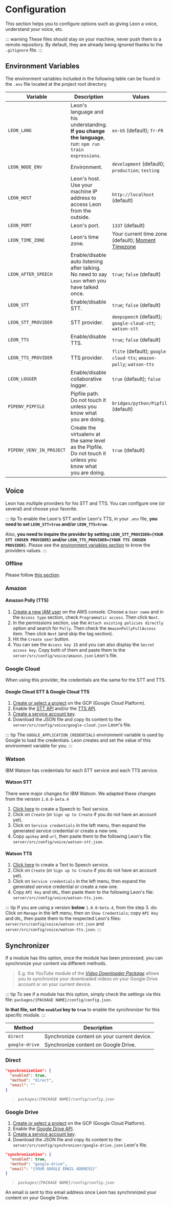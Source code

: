 # Configuration

This section helps you to configure options such as giving Leon a voice, understand your voice, etc.

::: warning
These files should stay on your machine, never push them to a remote repository. By default, they are already being ignored thanks to the `.gitignore` file.
:::

## Environment Variables

The environment variables included in the following table can be found in the `.env` file located at the project root directory.

| Variable                    | Description | Values |
| ----------------------------|-------------|---------|
| `LEON_LANG`                 | Leon's language and his understanding. **If you change the language**, run: `npm run train expressions`. | `en-US` (default); `fr-FR` |
| `LEON_NODE_ENV`             | Environment. | `development` (default); `production`; `testing` |
| `LEON_HOST`                 | Leon's host. Use your machine IP address to access Leon from the outside. | `http://localhost` (default) |
| `LEON_PORT`                 | Leon's port. | `1337` (default) |
| `LEON_TIME_ZONE`            | Leon's time zone. | Your current time zone (default); [Moment Timezone](https://momentjs.com/timezone/) |
| `LEON_AFTER_SPEECH`         | Enable/disable auto listening after talking. No need to say `Leon` when you have talked once. | `true`; `false` (default) |
| `LEON_STT`          	      | Enable/disable STT. | `true`; `false` (default) |
| `LEON_STT_PROVIDER`         | STT provider. | `deepspeech` (default); `google-cloud-stt`; `watson-stt` |
| `LEON_TTS`                  | Enable/disable TTS. | `true`; `false` (default) |
| `LEON_TTS_PROVIDER`         | TTS provider. | `flite` (default); `google-cloud-tts`; `amazon-polly`; `watson-tts` |
| `LEON_LOGGER`               | Enable/disable collaborative logger. | `true` (default); `false` |
| `PIPENV_PIPFILE`            | Pipfile path. Do not touch it unless you know what you are doing. | `bridges/python/Pipfile` (default) |
| `PIPENV_VENV_IN_PROJECT`    | Create the virtualenv at the same level as the Pipfile. Do not touch it unless you know what you are doing. | `true` (default) |

## Voice

Leon has multiple providers for his STT and TTS. You can configure one (or several) and choose your favorite.

::: tip
To enable the Leon's STT and/or Leon's TTS, in your `.env` file, **you need to set `LEON_STT=true` and/or `LEON_TTS=true`**.

Also, **you need to inquire the provider by setting `LEON_STT_PROVIDER={YOUR STT CHOSEN PROVIDER}` and/or `LEON_TTS_PROVIDER={YOUR TTS CHOSEN PROVIDER}`**.
Please see the [environment variables section](/configuration.md#environment-variables) to know the providers values.
:::

### Offline

Please follow [this section](/offline.md).

### Amazon

#### Amazon Polly (TTS)

1. [Create a new IAM user](https://console.aws.amazon.com/iam/home#/users$new?step=details) on the AWS console. Choose a `User name` and in the `Access type` section, check `Programmatic access`. Then click `Next`.
2. In the permissions section, use the `Attach existing policies directly` option and search for `Polly`. Then check the `AmazonPollyFullAccess` item. Then click `Next` (and skip the tag section).
3. Hit the `Create user` button.
4. You can see the `Access key ID` and you can also display the `Secret access key`. Copy both of them and paste them to the `server/src/config/voice/amazon.json` Leon's file.

### Google Cloud

When using this provider, the credentials are the same for the STT and TTS.

#### Google Cloud STT & Google Cloud TTS

1. [Create or select a project](https://console.cloud.google.com/cloud-resource-manager) on the GCP (Google Cloud Platform).
2. Enable the [STT API](https://console.cloud.google.com/apis/library/speech.googleapis.com) and/or the [TTS API](https://console.cloud.google.com/apis/library/texttospeech.googleapis.com).
3. [Create a service account key](https://console.cloud.google.com/apis/credentials/serviceaccountkey).
4. Download the JSON file and copy its content to the: `server/src/config/voice/google-cloud.json` Leon's file.

::: tip
The `GOOGLE_APPLICATION_CREDENTIALS` environment variable is used by Google to load the credentials.
Leon creates and set the value of this environment variable for you.
:::

### Watson

IBM Watson has credentials for each STT service and each TTS service.

#### Watson STT

There were major changes for IBM Watson. We adapted these changes from the version `1.0.0-beta.4` <Badge text="1.0.0-beta.4+"/>

1. [Click here](https://console.bluemix.net/catalog/services/speech-to-text) to create a Speech to Text service.
2. Click on `Create` (or `Sign up to Create` if you do not have an account yet).
3. Click on `Service credentials` in the left menu, then expand the generated service credential or create a new one.
4. Copy `apikey` and `url`, then paste them to the following Leon's file: `server/src/config/voice/watson-stt.json`.

#### Watson TTS

1. [Click here](https://console.bluemix.net/catalog/services/text-to-speech) to create a Text to Speech service.
2. Click on `Create` (or `Sign up to Create` if you do not have an account yet).
3. Click on `Service credentials` in the left menu, then expand the generated service credential or create a new one.
4. Copy `API Key` and `URL`, then paste them to the following Leon's file: `server/src/config/voice/watson-tts.json`.

::: tip
If you are using a version **below** `1.0.0-beta.4`, from the step 3. do: Click on `Manage` in the left menu, then on `Show Credentials`; copy `API Key` and `URL`, then paste them to the respected Leon's files: `server/src/config/voice/watson-stt.json` and `server/src/config/voice/watson-tts.json`.
:::

## Synchronizer

If a module has this option, once the module has been processed, you can synchronize your content via different methods.

> E.g. the *YouTube* module of the *[Video Downloader Package](https://github.com/leon-ai/leon/tree/develop/packages/videodownloader)* allows you to synchronize your downloaded videos on your Google Drive account or on your current device.

::: tip
To see if a module has this option, simply check the settings via this file: `packages/{PACKAGE NAME}/config/config.json`.

**In that file, set the `enabled` key to `true`** to enable the synchronizer for this specific module.
:::

| Method              | Description              |
| --------------------|---------------------------|
| `direct`            | Synchronize content on your current device. |
| `google-drive`      | Synchronize content on Google Drive. |

### Direct

```json
"synchronization": {
  "enabled": true,
  "method": "direct",
  "email": ""
}
```
> *`packages/{PACKAGE NAME}/config/config.json`*

### Google Drive

1. [Create or select a project](https://console.cloud.google.com/cloud-resource-manager) on the GCP (Google Cloud Platform).
2. Enable the [Google Drive API](https://console.developers.google.com/apis/library/drive.googleapis.com).
3. [Create a service account key](https://console.cloud.google.com/apis/credentials/serviceaccountkey).
4. Download the JSON file and copy its content to the: `server/src/config/synchronizer/google-drive.json` Leon's file.

```json
"synchronization": {
  "enabled": true,
  "method": "google-drive",
  "email": "{YOUR GOOGLE EMAIL ADDRESS}"
}
```
> *`packages/{PACKAGE NAME}/config/config.json`*

An email is sent to this email address once Leon has synchronized your content on your Google Drive.

